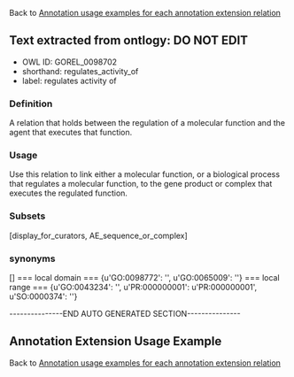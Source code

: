 Back to [Annotation usage examples for each annotation extension relation](http://wiki.geneontology.org/index.php/Annotation_usage_examples_for_each_annotation_extension_relation)

## Text extracted from ontlogy: DO NOT EDIT
* OWL ID: GOREL_0098702
* shorthand: regulates_activity_of
* label: regulates activity of
### Definition
A relation that holds between the regulation of a molecular function and the agent that executes that function.
### Usage
Use this relation to link either a molecular function, or a biological process that regulates a molecular function, to the gene product or complex that executes the regulated function.
### Subsets
[display_for_curators, AE_sequence_or_complex]
### synonyms
[]
=== local domain ===
{u'GO:0098772': '', u'GO:0065009': ''}
=== local range ===
{u'GO:0043234': '', u'PR:000000001': u'PR:000000001', u'SO:0000374': ''}

---------------END AUTO GENERATED SECTION---------------


Annotation Extension Usage Example
----------------------------------

Back to [Annotation usage examples for each annotation extension relation](http://wiki.geneontology.org/index.php/Annotation_usage_examples_for_each_annotation_extension_relation)
